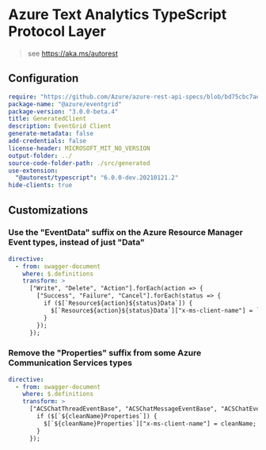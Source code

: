 # Azure Text Analytics TypeScript Protocol Layer

> see https://aka.ms/autorest

## Configuration

```yaml
require: "https://github.com/Azure/azure-rest-api-specs/blob/bd75cbc7ae9c997f39362ac9d19d557219720bbd/specification/eventgrid/data-plane/readme.md"
package-name: "@azure/eventgrid"
package-version: "3.0.0-beta.4"
title: GeneratedClient
description: EventGrid Client
generate-metadata: false
add-credentials: false
license-header: MICROSOFT_MIT_NO_VERSION
output-folder: ../
source-code-folder-path: ./src/generated
use-extension:
  "@autorest/typescript": "6.0.0-dev.20210121.2"
hide-clients: true
```

## Customizations

### Use the "EventData" suffix on the Azure Resource Manager Event types, instead of just "Data"

```yaml
directive:
  - from: swagger-document
    where: $.definitions
    transform: >
      ["Write", "Delete", "Action"].forEach(action => {
        ["Success", "Failure", "Cancel"].forEach(status => {
          if ($[`Resource${action}${status}Data`]) {
            $[`Resource${action}${status}Data`]["x-ms-client-name"] = `Resource${action}${status}EventData`;
          }
        });
      });
```

### Remove the "Properties" suffix from some Azure Communication Services types

```yaml
directive:
  - from: swagger-document
    where: $.definitions
    transform: >
      ["ACSChatThreadEventBase", "ACSChatMessageEventBase", "ACSChatEventBase", "ACSChatThreadMember",  "AcsSmsEventBase", "AcsSmsDeliveryAttempt"].forEach(cleanName => {
        if ($[`${cleanName}Properties`]) {
          $[`${cleanName}Properties`]["x-ms-client-name"] = cleanName;
        }
      });
```
